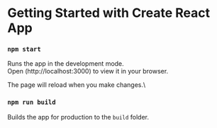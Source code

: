 # Getting Started with Create React App

### `npm start`

Runs the app in the development mode.\
Open (http://localhost:3000) to view it in your browser.

The page will reload when you make changes.\

### `npm run build`

Builds the app for production to the `build` folder.
